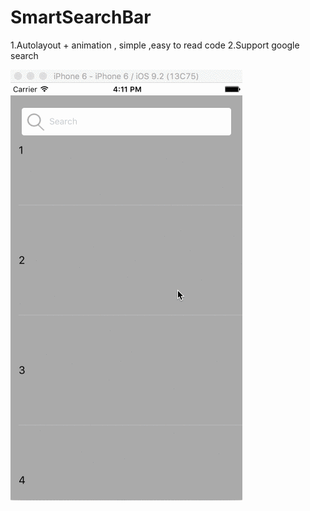# SmartSearchBar

1.Autolayout + animation , simple ,easy to read code
2.Support google search

![alt tag](https://github.com/zuo305/SmartSearchBar/blob/master/bscXjwVf6G.gif)
